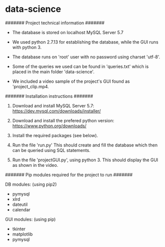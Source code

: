 # data-science

#######  Project technical information  #######

- The database is stored on localhost MySQL Server 5.7

- We used python 2.7.13 for establishing the database, while the GUI runs with python 3.

- The database runs on 'root' user with no password using charset 'utf-8'.

- Some of the queries we used can be found in 'queries.txt' which is placed in the main folder 'data-science'.

- We included a video sample of the project's GUI found as 'project_clip.mp4.

####### Installation instructions #######

1. Download and install MySQL Server 5.7:  https://dev.mysql.com/downloads/installer/

2. Download and install the prefered python version: https://www.python.org/downloads/

3. Install the required packages (see below).

4. Run the file 'run.py'
   This should create and fill the database which then can be queried using SQL statements.

5. Run the file 'projectGUI.py', using python 3.
   This should display the GUI as shown in the video.

####### Pip modules required for the project to run  #######

DB modules: (using pip2)

- pymysql
- xlrd
- dateutil
- calendar

GUI modules: (using pip)

- tkinter
- matplotlib
- pymysql


